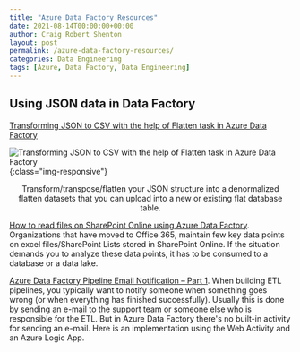 ```yaml
---
title: "Azure Data Factory Resources"
date: 2021-08-14T00:00:00+00:00
author: Craig Robert Shenton
layout: post
permalink: /azure-data-factory-resources/
categories: Data Engineering
tags: [Azure, Data Factory, Data Engineering]
---
```


## Using JSON data in Data Factory

[Transforming JSON to CSV with the help of Flatten task in Azure Data Factory](https://www.sqlservercentral.com/blogs/transforming-json-to-csv-with-the-help-of-flatten-task-in-azure-data-factory)

![Transforming JSON to CSV with the help of Flatten task in Azure Data Factory](https://1.bp.blogspot.com/-rtc68AhclGM/XnLxan-FG2I/AAAAAAAAKO4/eCwmgZVD_34oNzFKvNseN_7ji_QbG1QSACLcBGAsYHQ/s1600/2020-03-19%2B00_06_44-Window.png){:class="img-responsive"}

<center>Transform/transpose/flatten your JSON structure into a denormalized flatten datasets that you can upload into a new or existing flat database table.</center>

[How to read files on SharePoint Online using Azure Data Factory](https://charith-ekanayake.medium.com/how-to-read-files-on-sharepoint-online-using-azure-data-factory-501cdf9f9d0e). Organizations that have moved to Office 365, maintain few key data points on excel files/SharePoint Lists stored in SharePoint Online. If the situation demands you to analyze these data points, it has to be consumed to a database or a data lake.

[Azure Data Factory Pipeline Email Notification – Part 1](https://www.mssqltips.com/sqlservertip/5718/azure-data-factory-pipeline-email-notification-part-1/). When building ETL pipelines, you typically want to notify someone when something goes wrong (or when everything has finished successfully). Usually this is done by sending an e-mail to the support team or someone else who is responsible for the ETL. But in Azure Data Factory there's no built-in activity for sending an e-mail. Here is an implementation using the Web Activity and an Azure Logic App.